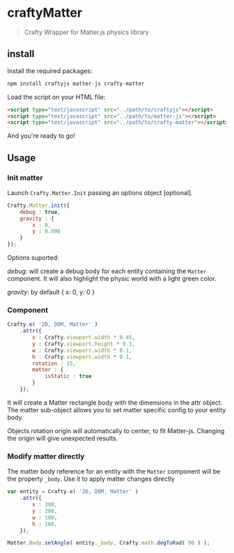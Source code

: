 # craftyMatter

> Crafty Wrapper for Matter.js physics library

## install 

Install the required packages:

```js
npm install craftyjs matter-js crafty-matter
```
Load the script on your HTML file:

```html
<script type="text/javascript" src="../path/to/craftyjs"></script>
<script type="text/javascript" src="../path/to/matter-js"></script>
<script type="text/javascript" src="../path/to/crafty-matter"></script>
```
And you're ready to go!

## Usage

### Init matter

Launch `Crafty.Matter.Init` passing an options object [optional].

```js
Crafty.Matter.init({
	debug : true,
	gravity : {
		x : 0,
		y : 0.098
	}
});
```

Options suported:

*debug*: will create a debug body for each entity containing the `Matter` component. It will
also highlight the physic world with a light green color.

*gravity*: by default { x: 0, y: 0 }

### Component

```js
Crafty.e( '2D, DOM, Matter' )
	.attr({
		x : Crafty.viewport.width * 0.45,
		y : Crafty.viewport.height * 0.1,
		w : Crafty.viewport.width * 0.1,
		h : Crafty.viewport.width * 0.1,
		rotation : 15,
		matter : {
			isStatic : true
		}
	});
```

It will create a Matter rectangle body with the dimensions in the attr object. The matter sub-object allows you to set matter specific config to your entity body.

Objects rotation origin will automatically to center, to fit Matter-js. Changing the origin will give unexpected results.

### Modify matter directly

The matter body reference for an entity with the `Matter` component will be the property `_body`. Use it to apply matter changes directly

```js
var entity = Crafty.e( '2D, DOM, Matter' )
	.attr({
		x : 300,
		y : 200,
		w : 100,
		h : 100,
	});

Matter.Body.setAngle( entity._body, Crafty.math.degToRad( 90 ) );
```